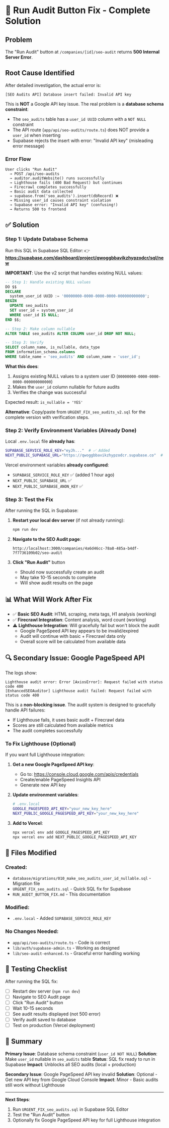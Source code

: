 # 🔧 Run Audit Button Fix - Complete Solution

## Problem

The "Run Audit" button at `/companies/[id]/seo-audit` returns **500 Internal Server Error**.

##  Root Cause Identified

After detailed investigation, the actual error is:

```
[SEO Audits API] Database insert failed: Invalid API key
```

This is **NOT** a Google API key issue. The real problem is a **database schema constraint**:

- The `seo_audits` table has a `user_id UUID` column with a `NOT NULL` constraint
- The API route (`app/api/seo-audits/route.ts`) does NOT provide a `user_id` when inserting
- Supabase rejects the insert with error: "Invalid API key" (misleading error message)

### Error Flow

```
User clicks "Run Audit"
  → POST /api/seo-audits
  → auditor.auditWebsite() runs successfully
  → Lighthouse fails (400 Bad Request) but continues
  → Firecrawl completes successfully
  → Basic audit data collected
  → supabase.from('seo_audits').insert(dbRecord) ❌
  → Missing user_id causes constraint violation
  → Supabase error: "Invalid API key" (confusing!)
  → Returns 500 to frontend
```

## ✅ Solution

### Step 1: Update Database Schema

Run this SQL in Supabase SQL Editor:
👉 **https://supabase.com/dashboard/project/qwoggbbavikzhypzodcr/sql/new**

**IMPORTANT**: Use the v2 script that handles existing NULL values:

```sql
-- Step 1: Handle existing NULL values
DO $$
DECLARE
  system_user_id UUID := '00000000-0000-0000-0000-000000000000';
BEGIN
  UPDATE seo_audits
  SET user_id = system_user_id
  WHERE user_id IS NULL;
END $$;

-- Step 2: Make column nullable
ALTER TABLE seo_audits ALTER COLUMN user_id DROP NOT NULL;

-- Step 3: Verify
SELECT column_name, is_nullable, data_type
FROM information_schema.columns
WHERE table_name = 'seo_audits' AND column_name = 'user_id';
```

**What this does**:
1. Assigns existing NULL values to a system user ID (`00000000-0000-0000-0000-000000000000`)
2. Makes the `user_id` column nullable for future audits
3. Verifies the change was successful

Expected result: `is_nullable = 'YES'`

**Alternative**: Copy/paste from `URGENT_FIX_seo_audits_v2.sql` for the complete version with verification steps.

### Step 2: Verify Environment Variables (Already Done)

Local `.env.local` file **already has**:
```bash
SUPABASE_SERVICE_ROLE_KEY="eyJh..."  # ✅ Added
NEXT_PUBLIC_SUPABASE_URL="https://qwoggbbavikzhypzodcr.supabase.co"  # ✅ Exists
```

Vercel environment variables **already configured**:
- `SUPABASE_SERVICE_ROLE_KEY` ✅ (added 1 hour ago)
- `NEXT_PUBLIC_SUPABASE_URL` ✅
- `NEXT_PUBLIC_SUPABASE_ANON_KEY` ✅

### Step 3: Test the Fix

After running the SQL in Supabase:

1. **Restart your local dev server** (if not already running):
   ```bash
   npm run dev
   ```

2. **Navigate to the SEO Audit page**:
   ```
   http://localhost:3000/companies/4a6d46cc-78a8-485a-b4df-7f7736109b02/seo-audit
   ```

3. **Click "Run Audit"** button
   - Should now successfully create an audit
   - May take 10-15 seconds to complete
   - Will show audit results on the page

## 📊 What Will Work After Fix

- ✅ **Basic SEO Audit**: HTML scraping, meta tags, H1 analysis (working)
- ✅ **Firecrawl Integration**: Content analysis, word count (working)
- ⚠️ **Lighthouse Integration**: Will gracefully fail but won't block the audit
  - Google PageSpeed API key appears to be invalid/expired
  - Audit will continue with basic + Firecrawl data only
  - Overall score will be calculated from available data

## 🔍 Secondary Issue: Google PageSpeed API

The logs show:

```
Lighthouse audit error: Error [AxiosError]: Request failed with status code 400
[EnhancedSEOAuditor] Lighthouse audit failed: Request failed with status code 400
```

This is a **non-blocking issue**. The audit system is designed to gracefully handle API failures:
- If Lighthouse fails, it uses basic audit + Firecrawl data
- Scores are still calculated from available metrics
- The audit completes successfully

### To Fix Lighthouse (Optional)

If you want full Lighthouse integration:

1. **Get a new Google PageSpeed API key**:
   - Go to: https://console.cloud.google.com/apis/credentials
   - Create/enable PageSpeed Insights API
   - Generate new API key

2. **Update environment variables**:
   ```bash
   # .env.local
   GOOGLE_PAGESPEED_API_KEY="your_new_key_here"
   NEXT_PUBLIC_GOOGLE_PAGESPEED_API_KEY="your_new_key_here"
   ```

3. **Add to Vercel**:
   ```bash
   npx vercel env add GOOGLE_PAGESPEED_API_KEY
   npx vercel env add NEXT_PUBLIC_GOOGLE_PAGESPEED_API_KEY
   ```

## 📁 Files Modified

### Created:
- `database/migrations/010_make_seo_audits_user_id_nullable.sql` - Migration file
- `URGENT_FIX_seo_audits.sql` - Quick SQL fix for Supabase
- `RUN_AUDIT_BUTTON_FIX.md` - This documentation

### Modified:
- `.env.local` - Added `SUPABASE_SERVICE_ROLE_KEY`

### No Changes Needed:
- `app/api/seo-audits/route.ts` - Code is correct
- `lib/auth/supabase-admin.ts` - Working as designed
- `lib/seo-audit-enhanced.ts` - Graceful error handling working

## 🎯 Testing Checklist

After running the SQL fix:

- [ ] Restart dev server (`npm run dev`)
- [ ] Navigate to SEO Audit page
- [ ] Click "Run Audit" button
- [ ] Wait 10-15 seconds
- [ ] See audit results displayed (not 500 error)
- [ ] Verify audit saved to database
- [ ] Test on production (Vercel deployment)

## 📝 Summary

**Primary Issue**: Database schema constraint (`user_id NOT NULL`)
**Solution**: Make `user_id` nullable in `seo_audits` table
**Status**: SQL fix ready to run in Supabase
**Impact**: Unblocks all SEO audits (local + production)

**Secondary Issue**: Google PageSpeed API key invalid
**Solution**: Optional - Get new API key from Google Cloud Console
**Impact**: Minor - Basic audits still work without Lighthouse

---

**Next Steps**:
1. Run `URGENT_FIX_seo_audits.sql` in Supabase SQL Editor
2. Test the "Run Audit" button
3. Optionally fix Google PageSpeed API key for full Lighthouse integration
